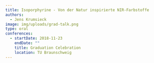 ```yaml
---
title: Isoporphyrine - Von der Natur inspirierte NIR-Farbstoffe
authors:
  - Jens Krumsieck
image: img/uploads/grad-talk.png
type: oral
conferences:
  - startDate: 2018-11-23
    endDate: ""
    title: Graduation Celebration
    location: TU Braunschweig
---
```

